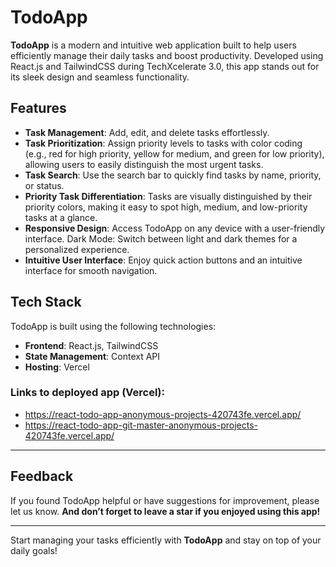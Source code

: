 # TodoApp

**TodoApp** is a modern and intuitive web application built to help users efficiently manage their daily tasks and boost productivity. Developed using React.js and TailwindCSS during TechXcelerate 3.0, this app stands out for its sleek design and seamless functionality.

## Features

- **Task Management**: Add, edit, and delete tasks effortlessly.
- **Task Prioritization**: Assign priority levels to tasks with color coding (e.g., red for high priority, yellow for medium, and green for low priority), allowing users to easily distinguish the most urgent tasks.
- **Task Search**: Use the search bar to quickly find tasks by name, priority, or status.
- **Priority Task Differentiation**: Tasks are visually distinguished by their priority colors, making it easy to spot high, medium, and low-priority tasks at a glance.
- **Responsive Design**: Access TodoApp on any device with a user-friendly interface.
Dark Mode: Switch between light and dark themes for a personalized experience.
- **Intuitive User Interface**: Enjoy quick action buttons and an intuitive interface for smooth navigation.

## Tech Stack

TodoApp is built using the following technologies:

- **Frontend**: React.js, TailwindCSS
- **State Management**: Context API
- **Hosting**: Vercel

### Links to deployed app (Vercel):
- https://react-todo-app-anonymous-projects-420743fe.vercel.app/
- https://react-todo-app-git-master-anonymous-projects-420743fe.vercel.app/

---

## Feedback

If you found TodoApp helpful or have suggestions for improvement, please let us know. **And don’t forget to leave a star if you enjoyed using this app!**

---

Start managing your tasks efficiently with **TodoApp** and stay on top of your daily goals!
